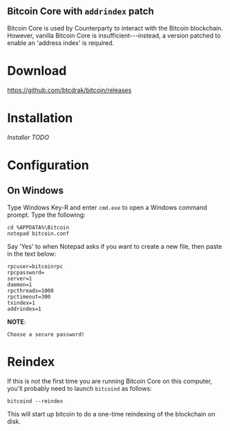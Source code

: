 Bitcoin Core with ``addrindex`` patch
-------------------------------------------------------

Bitcoin Core is used by Counterparty to interact with the Bitcoin blockchain.
However, vanilla Bitcoin Core is insufficient---instead, a version patched to
enable an 'address index' is required.


Download
========
https://github.com/btcdrak/bitcoin/releases


Installation
============
*Installer* *TODO*


Configuration
====================

On Windows
-----------

Type Windows Key-R and enter ``cmd.exe`` to open a Windows command prompt. Type the following:

    cd %APPDATA%\Bitcoin
    notepad bitcoin.conf  

Say 'Yes' to when Notepad asks if you want to create a new file, then paste in the text below:

    rpcuser=bitcoinrpc
    rpcpassword=
    server=1
    daemon=1
    rpcthreads=1000
    rpctimeout=300
    txindex=1
    addrindex=1

**NOTE**:

    Choose a secure password!


Reindex
=======

If this is not the first time you are running Bitcoin Core on this computer,
you'll probably need to launch ``bitcoind`` as follows:

    bitcoind --reindex

    
This will start up bitcoin to do a one-time reindexing of the blockchain on
disk.
